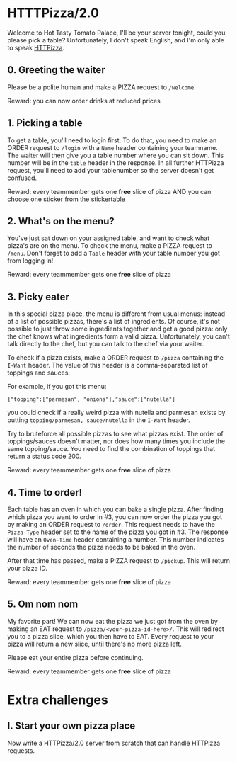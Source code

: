# HTTTPizza/2.0

Welcome to Hot Tasty Tomato Palace, I'll be your server tonight, could you please pick a table?
Unfortunately, I don't speak English, and I'm only able to speak [HTTPizza](https://github.com/ZeusWPI/HTTPizza).

## 0. Greeting the waiter

Please be a polite human and make a PIZZA request to `/welcome`.

Reward: you can now order drinks at reduced prices

## 1. Picking a table

To get a table, you'll need to login first. To do that, you need to make an ORDER request to `/login` with a `Name` header containing your teamname. The waiter will then give you a table number where you can sit down. This number will be in the `table` header in the response. In all further HTTPizza request, you'll need to add your tablenumber so the server doesn't get confused.

Reward:  every teammember gets one **free** slice of pizza AND you can choose one sticker from the stickertable

## 2. What's on the menu?

You've just sat down on your assigned table, and want to check what pizza's are on the menu. To check the menu, make a PIZZA request to `/menu`. Don't forget to add a `Table` header with your table number you got from logging in!

Reward:  every teammember gets one **free** slice of pizza

## 3. Picky eater

In this special pizza place, the menu is different from usual menus: instead of a list of possible pizzas, there's a list of ingredients.
Of course, it's not possible to just throw some ingredients together and get a good pizza: only the chef knows what ingredients form a valid pizza.
Unfortunately, you can't talk directly to the chef, but you can talk to the chef via your waiter.

To check if a pizza exists, make a ORDER request to `/pizza` containing the `I-Want` header. The value of this header is a comma-separated list of toppings and sauces.

For example, if you got this menu:

```
{"topping":["parmesan", "onions"],"sauce":["nutella"]
```
you could check if a really weird pizza with nutella and parmesan exists by putting `topping/parmesan, sauce/nutella` in the `I-Want` header.

Try to bruteforce all possible pizzas to see what pizzas exist. The order of toppings/sauces doesn't matter, nor does how many times you include the same topping/sauce. You need to find the combination of  toppings that return a status code 200.

Reward: every teammember gets one **free** slice of pizza

## 4. Time to order!

Each table has an oven in which you can bake a single pizza. After finding which pizza you want to order in #3, you can now order the pizza you got by making an ORDER request to `/order`. This request needs to have the `Pizza-Type` header set to the name of the pizza you got in #3. The response will have an `Oven-Time` header containing a number. This number indicates the number of seconds the pizza needs to be baked in the oven.

After that time has passed, make a PIZZA request to `/pickup`. This will return your pizza ID.

Reward:  every teammember gets one **free** slice of pizza

## 5. Om nom nom

My favorite part! We can now eat the pizza we just got from the oven by making an EAT request to `/pizza/<your-pizza-id-here>/`. This will redirect you to a pizza slice, which you then have to EAT. Every request to your pizza will return a new slice, until there's no more pizza left.

Please eat your entire pizza before continuing.

Reward: every teammember gets one **free** slice of pizza

# Extra challenges

## I. Start your own pizza place

Now write a HTTPizza/2.0 server from scratch that can handle HTTPizza requests.
